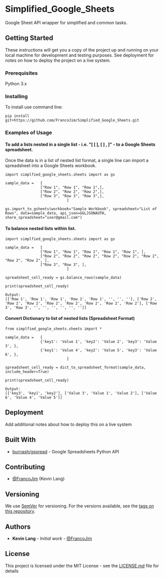 # Simplified_Google_Sheets

Google Sheet API wrapper for simplified and common tasks.

## Getting Started

These instructions will get you a copy of the project up and running on your local machine for development and testing purposes. See deployment for notes on how to deploy the project on a live system.

### Prerequisites

Python 3.x

### Installing

To install use command line:

```
pip install git+https://github.com/FrancoJim/Simplified_Google_Sheets.git
```

### Examples of Usage

#### To add a lists nested in a single list - i.e. "[ [ ], [ ] , ]" - to a Google Sheets spreadsheet.
Once the data is in a list of nested list format, a single line can import a spreadsheet into a Google Sheets workbook.

```
import simplfied_google_sheets.sheets import as gs

sample_data =   [
                ["Row 1", "Row 1", "Row 1",],
                ["Row 2", "Row 2", "Row 2",],
                ["Row 3", "Row 3", "Row 3",],
                            ]

gs.import_to_gsheets(workbook="Sample Workbook", spreadsheet="List of Rows", data=sample_data, api_json=GGLJSONAUTH, share_spreadsheet="user@gmail.com")
```

#### To balance nested lists within list.

```
import simplfied_google_sheets.sheets import as gs

sample_data =   [
                ["Row 1", "Row 1", "Row 1", "Row 1", "Row 1", ],
                ["Row 2", "Row 2", "Row 2", "Row 2", "Row 2", "Row 2", "Row 2", "Row 2", ],
                ["Row 3", "Row 3", ],
                            ]

spreadsheet_cell_ready = gs.balance_rows(sample_data)

print(spreadsheet_cell_ready)

Output:
[['Row 1', 'Row 1', 'Row 1', 'Row 1', 'Row 1', '', '', ''], ['Row 2', 'Row 2', 'Row 2', 'Row 2', 'Row 2', 'Row 2', 'Row 2', 'Row 2'], ['Row 3', 'Row 3', '', '', '', '', '', '']]
```

#### Convert Dictionary to list of nested lists (Spreadsheet Format)

```
from simplfied_google_sheets.sheets import *

sample_data =   [
                {'key1': 'Value 1', 'key2': 'Value 2', 'key3': 'Value 3', },
                {'key1': 'Value 4', 'key2': 'Value 5', 'key3': 'Value 6', },
                            ]

spreadsheet_cell_ready = dict_to_spreadsheet_format(sample_data, include_header=True)

print(spreadsheet_cell_ready)

Output:
[['key3', 'key1', 'key2'], ['Value 3', 'Value 1', 'Value 2'], ['Value 6', 'Value 4', 'Value 5']]
```


## Deployment

Add additional notes about how to deploy this on a live system

## Built With

* [burnash/gspread](https://github.com/burnash/gspread) - Google Spreadsheets Python API

## Contributing

* [@FrancoJim](https://github.com/FrancoJim) (Kevin Lang)

## Versioning

We use [SemVer](http://semver.org/) for versioning. For the versions available, see the [tags on this repository](https://github.com/your/project/tags).

## Authors

* **Kevin Lang** - *Initial work* - [@FrancoJim](https://github.com/FrancoJim)

## License

This project is licensed under the MIT License - see the [LICENSE.md](LICENSE.md) file for details

